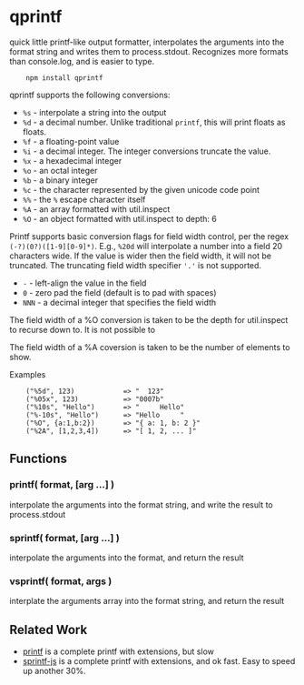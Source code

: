 qprintf
=======

quick little printf-like output formatter, interpolates the arguments into the
format string and writes them to process.stdout. Recognizes more formats than
console.log, and is easier to type.

        npm install qprintf

qprintf supports the following conversions:

- `%s` - interpolate a string into the output
- `%d` - a decimal number.  Unlike traditional `printf`, this will print floats as floats.
- `%f` - a floating-point value
- `%i` - a decimal integer.  The integer conversions truncate the value.
- `%x` - a hexadecimal integer
- `%o` - an octal integer
- `%b` - a binary integer
- `%c` - the character represented by the given unicode code point
- `%%` - the `%` escape character itself
- `%A` - an array formatted with util.inspect
- `%O` - an object formatted with util.inspect to depth: 6

Printf supports basic conversion flags for field width control, per the regex
`(-?)(0?)([1-9][0-9]*)`.  E.g., `%20d` will interpolate a number into a field
20 characters wide.  If the value is wider then the field width, it will not
be truncated.  The truncating field width specifier `'.'` is not supported.

- `-` - left-align the value in the field
- `0` - zero pad the field (default is to pad with spaces)
- `NNN` - a decimal integer that specifies the field width

The field width of a %O conversion is taken to be the depth for util.inspect
to recurse down to.  It is not possible to 

The field width of a %A coversion is taken to be the number of elements to
show.

Examples

        ("%5d", 123)            => "  123"
        ("%05x", 123)           => "0007b"
        ("%10s", "Hello")       => "     Hello"
        ("%-10s", "Hello")      => "Hello     "
        ("%O", {a:1,b:2})       => "{ a: 1, b: 2 }"
        ("%2A", [1,2,3,4])      => "[ 1, 2, ... ]"

## Functions

### printf( format, [arg ...] )

interpolate the arguments into the format string, and write the result to
process.stdout

### sprintf( format, [arg ...] )

interpolate the arguments into the format, and return the result

### vsprintf( format, args )

interplate the arguments array into the format string, and return the result


## Related Work

- [printf](https://npmjs.org/package/printf) is a complete printf with extensions, but slow
- [sprintf-js](https://npmjs.org/package/sprintf-js) is a complete printf with extensions, and ok fast.  Easy to speed up another 30%.
